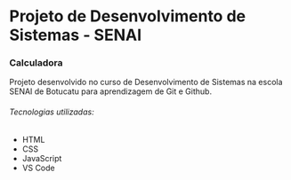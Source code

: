 # Projeto de Desenvolvimento de Sistemas - SENAI

### Calculadora 

Projeto desenvolvido no curso de Desenvolvimento de Sistemas na escola SENAI de Botucatu para aprendizagem de Git e Github. 

###### Tecnologias utilizadas: 
- HTML
- CSS 
- JavaScript
- VS Code